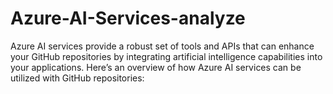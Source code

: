 # Azure-AI-Services-analyze
Azure AI services provide a robust set of tools and APIs that can enhance your GitHub repositories by integrating artificial intelligence capabilities into your applications. Here’s an overview of how Azure AI services can be utilized with GitHub repositories:
